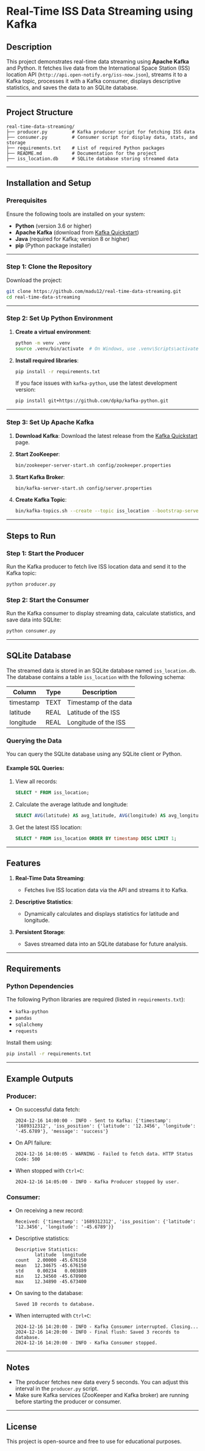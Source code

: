 # Real-Time ISS Data Streaming using Kafka

## Description
This project demonstrates real-time data streaming using **Apache Kafka** and Python. It fetches live data from the International Space Station (ISS) location API (`http://api.open-notify.org/iss-now.json`), streams it to a Kafka topic, processes it with a Kafka consumer, displays descriptive statistics, and saves the data to an SQLite database.

---

## Project Structure
```
real-time-data-streaming/
├── producer.py         # Kafka producer script for fetching ISS data
├── consumer.py         # Consumer script for display data, stats, and storage
├── requirements.txt    # List of required Python packages
├── README.md           # Documentation for the project
├── iss_location.db     # SQLite database storing streamed data
```

---

## Installation and Setup

### Prerequisites
Ensure the following tools are installed on your system:
- **Python** (version 3.6 or higher)
- **Apache Kafka** (download from [Kafka Quickstart](https://kafka.apache.org/quickstart))
- **Java** (required for Kafka; version 8 or higher)
- **pip** (Python package installer)

---

### Step 1: Clone the Repository
Download the project:
```bash
git clone https://github.com/madu12/real-time-data-streaming.git
cd real-time-data-streaming
```

---

### Step 2: Set Up Python Environment
1. **Create a virtual environment**:
   ```bash
   python -m venv .venv
   source .venv/bin/activate  # On Windows, use .venv\Scripts\activate
   ```

2. **Install required libraries**:
   ```bash
   pip install -r requirements.txt
   ```
   If you face issues with `kafka-python`, use the latest development version:
   ```bash
   pip install git+https://github.com/dpkp/kafka-python.git
   ```

---

### Step 3: Set Up Apache Kafka
1. **Download Kafka**:
   Download the latest release from the [Kafka Quickstart](https://kafka.apache.org/quickstart) page.

2. **Start ZooKeeper**:
   ```bash
   bin/zookeeper-server-start.sh config/zookeeper.properties
   ```

3. **Start Kafka Broker**:
   ```bash
   bin/kafka-server-start.sh config/server.properties
   ```

4. **Create Kafka Topic**:
   ```bash
   bin/kafka-topics.sh --create --topic iss_location --bootstrap-server localhost:9092
   ```

---

## Steps to Run

### Step 1: Start the Producer
Run the Kafka producer to fetch live ISS location data and send it to the Kafka topic:
```bash
python producer.py
```

### Step 2: Start the Consumer
Run the Kafka consumer to display streaming data, calculate statistics, and save data into SQLite:
```bash
python consumer.py
```

---

## SQLite Database

The streamed data is stored in an SQLite database named `iss_location.db`. The database contains a table `iss_location` with the following schema:

| Column     | Type    | Description               |
|------------|---------|---------------------------|
| timestamp  | TEXT    | Timestamp of the data     |
| latitude   | REAL    | Latitude of the ISS       |
| longitude  | REAL    | Longitude of the ISS      |

### Querying the Data
You can query the SQLite database using any SQLite client or Python.

#### Example SQL Queries:
1. View all records:
   ```sql
   SELECT * FROM iss_location;
   ```

2. Calculate the average latitude and longitude:
   ```sql
   SELECT AVG(latitude) AS avg_latitude, AVG(longitude) AS avg_longitude FROM iss_location;
   ```

3. Get the latest ISS location:
   ```sql
   SELECT * FROM iss_location ORDER BY timestamp DESC LIMIT 1;
   ```

---

## Features

1. **Real-Time Data Streaming**:
   - Fetches live ISS location data via the API and streams it to Kafka.

2. **Descriptive Statistics**:
   - Dynamically calculates and displays statistics for latitude and longitude.

3. **Persistent Storage**:
   - Saves streamed data into an SQLite database for future analysis.

---


## Requirements

### Python Dependencies
The following Python libraries are required (listed in `requirements.txt`):
- `kafka-python`
- `pandas`
- `sqlalchemy`
- `requests`

Install them using:
```bash
pip install -r requirements.txt
```

---

## Example Outputs

### Producer:
- On successful data fetch:
  ```
  2024-12-16 14:00:00 - INFO - Sent to Kafka: {'timestamp': '1689312312', 'iss_position': {'latitude': '12.3456', 'longitude': '-45.6789'}, 'message': 'success'}
  ```
- On API failure:
  ```
  2024-12-16 14:00:05 - WARNING - Failed to fetch data. HTTP Status Code: 500
  ```
- When stopped with `Ctrl+C`:
  ```
  2024-12-16 14:05:00 - INFO - Kafka Producer stopped by user.
  ```

### Consumer:
- On receiving a new record:
  ```
  Received: {'timestamp': '1689312312', 'iss_position': {'latitude': '12.3456', 'longitude': '-45.6789'}}
  ```
- Descriptive statistics:
  ```
  Descriptive Statistics:
         latitude  longitude
  count   2.00000 -45.676150
  mean   12.34675 -45.676150
  std     0.00234   0.003889
  min    12.34560 -45.678900
  max    12.34890 -45.673400
  ```
- On saving to the database:
  ```
  Saved 10 records to database.
  ```

- When interrupted with `Ctrl+C`:
  ```
  2024-12-16 14:20:00 - INFO - Kafka Consumer interrupted. Closing...
  2024-12-16 14:20:00 - INFO - Final flush: Saved 3 records to database.
  2024-12-16 14:20:00 - INFO - Kafka Consumer stopped.
  ```

---

## Notes
- The producer fetches new data every 5 seconds. You can adjust this interval in the `producer.py` script.
- Make sure Kafka services (ZooKeeper and Kafka broker) are running before starting the producer or consumer.

---

## License
This project is open-source and free to use for educational purposes.
